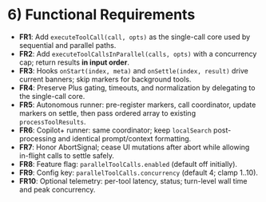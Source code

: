 # 6) Functional Requirements

- **FR1**: Add `executeToolCall(call, opts)` as the single-call core used by sequential and parallel paths.
- **FR2**: Add `executeToolCallsInParallel(calls, opts)` with a concurrency cap; return results **in input order**.
- **FR3**: Hooks `onStart(index, meta)` and `onSettle(index, result)` drive current banners; skip markers for background tools.
- **FR4**: Preserve Plus gating, timeouts, and normalization by delegating to the single-call core.
- **FR5**: Autonomous runner: pre-register markers, call coordinator, update markers on settle, then pass ordered array to existing `processToolResults`.
- **FR6**: Copilot+ runner: same coordinator; keep `localSearch` post-processing and identical prompt/context formatting.
- **FR7**: Honor AbortSignal; cease UI mutations after abort while allowing in-flight calls to settle safely.
- **FR8**: Feature flag: `parallelToolCalls.enabled` (default off initially).
- **FR9**: Config key: `parallelToolCalls.concurrency` (default 4; clamp 1..10).
- **FR10**: Optional telemetry: per-tool latency, status; turn-level wall time and peak concurrency.
